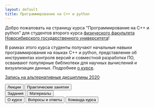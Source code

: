```yaml
---
layout: default
title: Программирование на C++ и python
---
```


Добро пожаловать на страницу курса "Программирование на C++ и python" для студентов второго курса [физического факультета](http://phys.nsu.ru) [Новосибирского государственного университета](https://www.nsu.ru)!

В рамках этого курса студенты получают начальные навыки программирования на языках C++ и python, представление об инструментах контроля версий и совместной разработки ПО, осваивают популярные библиотеки для научных вычислений и визуализации данных. Подробнее [о курсе](about).


<div class="row">
    <div class="col-sm-12">
        <a href="enroll2020">
            <div class="card border-danger mb-4">
                <div class="card-body text-danger">
                    <p class="card-text">Запись на альтернативные дисциплины 2020</p>
                </div>
            </div>
        </a>
    </div>
    <div class="col-sm-12">
        <div class="btn-group d-flex">
            <button type="button" class="btn btn-primary" href="lectures">
                Лекции
            </button>
            <button type="button" class="btn btn-primary" href="seminars">
                Практические занятия
            </button>
        </div>
    </div>
    <div class="col-sm-12">
        <div class="btn-group d-flex">
            <button type="button" class="btn btn-success" href="problems">
                Задания
            </button>
            <button type="button" class="btn btn-success" href="textbook">
                Материалы
            </button>
        </div>
    </div>
    <div class="col-sm-12">
        <div class="btn-group d-flex">
            <button type="button" class="btn btn-warning" href="about">
                О курсе
            </button>
            <button type="button" class="btn btn-warning" href="qna">
                Вопросы и ответы
            </button>
            <button type="button" class="btn btn-warning" href="team">
                Команда курса
            </button>
        </div>
    </div>
</div>
<br>
